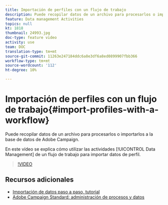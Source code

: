 ```yaml
---
title: Importación de perfiles con un flujo de trabajo
description: Puede recopilar datos de un archivo para procesarlos o importarlos a la base de datos de Adobe Campaign. En este vídeo se explica cómo importar datos de perfil mediante un flujo de trabajo.
feature: Data management Activities
topics: null
kt: 1818
thumbnail: 24993.jpg
doc-type: feature video
activity: use
team: DOC
translation-type: tm+mt
source-git-commit: 11263e247184ddc6a8e3df6a8ed0899907fbb366
workflow-type: tm+mt
source-wordcount: '112'
ht-degree: 10%

---
```



# Importación de perfiles con un flujo de trabajo{#import-profiles-with-a-workflow}

Puede recopilar datos de un archivo para procesarlos o importarlos a la base de datos de Adobe Campaign.

En este vídeo se explica cómo utilizar las actividades [!UICONTROL Data Management] de un flujo de trabajo para importar datos de perfil.

>[!VIDEO](https://video.tv.adobe.com/v/24993?quality=12)

## Recursos adicionales

* [Importación de datos paso a paso, tutorial](https://docs.adobe.com/content/help/en/campaign-standard/using/managing-processes-and-data/workflow-general-operation/importing-data.html#example--import-workflow-template)
* [Adobe Campaign Standard: administración de procesos y datos](https://docs.adobe.com/content/help/en/campaign-standard/using/managing-processes-and-data/about-workflows-and-data-management/discovering-workflows.html)
